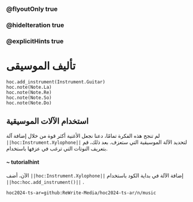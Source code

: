 ### @flyoutOnly true
### @hideIteration true
### @explicitHints true

# تأليف الموسيقى

```python-template
hoc.add_instrument(Instrument.Guitar)
hoc.note(Note.La)
hoc.note(Note.Re)
hoc.note(Note.So)
hoc.note(Note.Do)
```

## استخدام الآلات الموسيقية
لم تنجح هذه الفكرة تمامًا، دعنا نجعل الأغنية أكثر قوة من خلال إضافة آلة ``||hoc:Instrument.Xylophone||`` لتحديد الآلة الموسيقية التي ستعزف. بعد ذلك، قم بتعريف النوتات التي ترغب في عزفها باستخدام.

#### ~ tutorialhint
الآن، أضف ``||hoc:Instrument.Xylophone||`` إضافة الآلة في بداية الكود باستخدام ``||hoc:hoc.add_instrument()||`` .


```package
hoc2024-ts-ar=github:ReWrite-Media/hoc2024-ts-ar/n/music
```